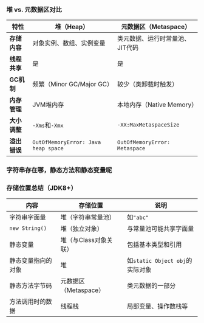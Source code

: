 ### **堆 vs. 元数据区对比**

|**特性**|**堆（Heap）**|**元数据区（Metaspace）**|
|---|---|---|
|**存储内容**|对象实例、数组、实例变量|类元数据、运行时常量池、JIT代码|
|**线程共享**|是|是|
|**GC机制**|频繁（Minor GC/Major GC）|较少（类卸载时触发）|
|**内存管理**|JVM堆内存|本地内存（Native Memory）|
|**大小调整**|`-Xms`和`-Xmx`|`-XX:MaxMetaspaceSize`|
|**溢出错误**|`OutOfMemoryError: Java heap space`|`OutOfMemoryError: Metaspace`|

### 字符串存在哪，静态方法和静态变量呢
### **存储位置总结（JDK8+）**

| **内容**         | **存储位置**        | 说明                        |
| -------------- | --------------- | ------------------------- |
| 字符串字面量         | 堆（字符串常量池）       | 如`"abc"`                  |
| `new String()` | 堆（独立对象）         | 与常量池可能共享字面量               |
| 静态变量           | 堆（与Class对象关联）   | 包括基本类型和引用                 |
| 静态变量指向的对象      | 堆               | 如`static Object obj`的实际对象 |
| 静态方法字节码        | 元数据区（Metaspace） | 类元数据的一部分                  |
| 方法调用时的数据       | 线程栈             | 局部变量、操作数栈等                |
